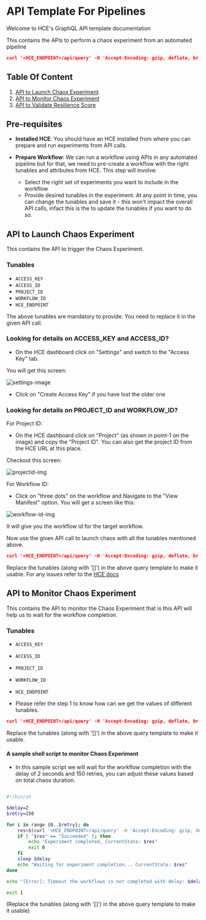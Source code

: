 # API Template For Pipelines

Welcome to HCE's GraphQL API template documentation

This contains the APIs to perform a chaos experiment from an automated pipeline

```json
curl '<HCE_ENDPOINT>/api/query' -H 'Accept-Encoding: gzip, deflate, br' -H 'Content-Type: application/json' -H 'Accept: application/json' -H 'Connection: keep-alive' -H 'DNT: 1' -H "Authorization: $(curl -s -H "Content-Type: application/json" -d '{"access_id":"<ACCESS_ID>","access_key":"<ACCESS_KEY>"}' <HCE_ENDPOINT>/auth/login/ctl | grep -o '"access_token":"[^"]*' | cut -d'"' -f4)" -H 'Origin: <HCE_ENDPOINT>' --data-binary '{"query":"query ( $request: ListWorkflowRunsRequest!) {\n listWorkflowRuns( request: $request) {\n  totalNoOfWorkflowRuns\n  workflowRuns {\n   workflowID\n   phase\n   executionData\n  }\n }\n}","variables":{"request":{"projectID":"<PROJECT_ID>","workflowIDs":["<WORKFLOW_ID>"]}}}' --compressed | jq -r '.data.listWorkflowRuns.workflowRuns[0].phase'
```

## Table Of Content

1. [API to Launch Chaos Experiment](https://uditgaurav.github.io/cv/#api-to-launch-chaos-experiment)
2. [API to Monitor Chaos Experiment](https://uditgaurav.github.io/cv/#api-to-monitor-chaos-experiment)
3. [API to Validate Resilience Score]()

## Pre-requisites

- **Installed HCE**: You should have an HCE installed from where you can prepare and run experiments from API calls.

- **Prepare Workflow**: We can run a workflow using APIs in any automated pipeline but for that, we need to pre-create a workflow with the right tunables and attributes from HCE. This step will involve:
  - Select the right set of experiments you want to include in the workflow
  - Provide desired tunables in the experiment. At any point in time, you can change the tunables and save it - this won't impact the overall API calls, infact this is the to update the tunables if you want to do so.


## API to Launch Chaos Experiment

This contains the API to trigger the Chaos Experiment.

### Tunables 
- `ACCESS_KEY`
- `ACCESS_ID`
- `PROJECT_ID`
- `WORKFLOW_ID`
- `HCE_ENDPOINT`

The above tunables are mandatory to provide. You need to replace it in the given API call.

### Looking for details on ACCESS_KEY and ACCESS_ID?

- On the HCE dashboard click on "Settings" and switch to the "Access Key" tab.

You will get this screen:

![settings-image](https://user-images.githubusercontent.com/35391335/212264846-3ea0401c-5ab7-4da5-bdb6-8559e1cb9712.png)

- Click on "Create Access Key" if you have lost the older one

### Looking for details on PROJECT_ID and WORKFLOW_ID?

For Project ID:

- On the HCE dashboard click on "Project" (as shown in point-1 on the image) and copy the "Project ID". You can also get the project ID from the HCE URL at this place.

Checkout this screen:

![projectid-img](https://user-images.githubusercontent.com/35391335/212269753-9023352a-cf21-49df-9097-de4c23ae3766.png)

For Workflow ID:

- Click on "three dots" on the workflow and Navigate to the "View Manifest" option. You will get a screen like this:

![workflow-id-img](https://user-images.githubusercontent.com/35391335/212271135-b1e7999e-4c12-409c-80a0-0978610aacbb.png)

It will give you the workflow id for the target workflow.

Now use the given API call to launch chaos with all the tunables mentioned above.

```json
curl '<HCE_ENDPOINT>/api/query' -H 'Accept-Encoding: gzip, deflate, br' -H 'Content-Type: application/json' -H 'Accept: application/json' -H 'Connection: keep-alive' -H 'DNT: 1' -H "Authorization: $(curl -s -H "Content-Type: application/json" -d '{"access_id":"<ACCESS_ID>","access_key":"<ACCESS_KEY>"}' <HCE_ENDPOINT>/auth/login/ctl | grep -o '"access_token":"<^">*' | cut -d'"' -f4)" -H 'Origin: <HCE_ENDPOINT>/api/' --data-binary '{"query":"mutation reRunChaosWorkFlow($workflowID: String!, $projectID: String!) {reRunChaosWorkFlow(workflowID: $workflowID, projectID: $projectID)}","variables":{"workflowID":"<WORKFLOW_ID>","projectID":"<PROJECT_ID>"}}' --compressed
```

Replace the tunables (along with '[]') in the above query template to make it usable. For any issues refer to the [HCE docs](https://developer.harness.io/docs/chaos-engineering)

## API to Monitor Chaos Experiment

This contains the API to monitor the Chaos Experiment that is this API will help us to wait for the workflow completion.

### Tunables 

- `ACCESS_KEY`
- `ACCESS_ID`
- `PROJECT_ID`
- `WORKFLOW_ID`
- `HCE_ENDPOINT`

- Please refer the step 1 to know how can we get the values of different tunables.


```json
curl '<HCE_ENDPOINT>/api/query' -H 'Accept-Encoding: gzip, deflate, br' -H 'Content-Type: application/json' -H 'Accept: application/json' -H 'Connection: keep-alive' -H 'DNT: 1' -H "Authorization: $(curl -s -H "Content-Type: application/json" -d '{"access_id":"<ACCESS_ID>","access_key":"<ACCESS_KEY>"}' <HCE_ENDPOINT>/auth/login/ctl | grep -o '"access_token":"[^"]*' | cut -d'"' -f4)" -H 'Origin: <HCE_ENDPOINT>' --data-binary '{"query":"query ( $request: ListWorkflowRunsRequest!) {\n listWorkflowRuns( request: $request) {\n  totalNoOfWorkflowRuns\n  workflowRuns {\n   workflowID\n   phase\n   executionData\n  }\n }\n}","variables":{"request":{"projectID":"<PROJECT_ID>","workflowIDs":["<WORKFLOW_ID>"]}}}' --compressed | jq -r '.data.listWorkflowRuns.workflowRuns[0].phase'
```



Replace the tunables (along with '[]') in the above query template to make it usable.

#### A sample shell script to monitor Chaos Experiment

- In this sample script we will wait for the workflow completion with the delay of 2 seconds and 150 retries, you can adjust these values based on total chaos duration.

```bash

#!/bin/sh

$delay=2
$retry=150

for i in range {0..$retry}; do
    res=$(curl '<HCE_ENDPOINT>/api/query' -H 'Accept-Encoding: gzip, deflate, br' -H 'Content-Type: application/json' -H 'Accept: application/json' -H 'Connection: keep-alive' -H 'DNT: 1' -H "Authorization: $(curl -s -H "Content-Type: application/json" -d '{"access_id":"<ACCESS_ID>","access_key":"<ACCESS_KEY>"}' <HCE_ENDPOINT>/auth/login/ctl | grep -o '"access_token":"[^"]*' | cut -d'"' -f4)" -H 'Origin: <HCE_ENDPOINT>' --data-binary '{"query":"query ( $request: ListWorkflowRunsRequest!) {\n listWorkflowRuns( request: $request) {\n  totalNoOfWorkflowRuns\n  workflowRuns {\n   workflowID\n   phase\n   executionData\n  }\n }\n}","variables":{"request":{"projectID":"<PROJECT_ID>","workflowIDs":["<WORKFLOW_ID>"]}}}' --compressed | jq -r '.data.listWorkflowRuns.workflowRuns[0].phase')
    if [ "$res" == "Succeeded" ]; then
        echo "Experiment completed, CurrentState: $res"
        exit 0
    fi
    sleep $delay
    echo "Waiting for experiment completion... CurrentState: $res"
done

echo "[Error]: Timeout the workflows is not completed with delay: $delay and retry: $retry, CurrentState: $res"

exit 1
```

(Replace the tunables (along with '[]') in the above query template to make it usable)
